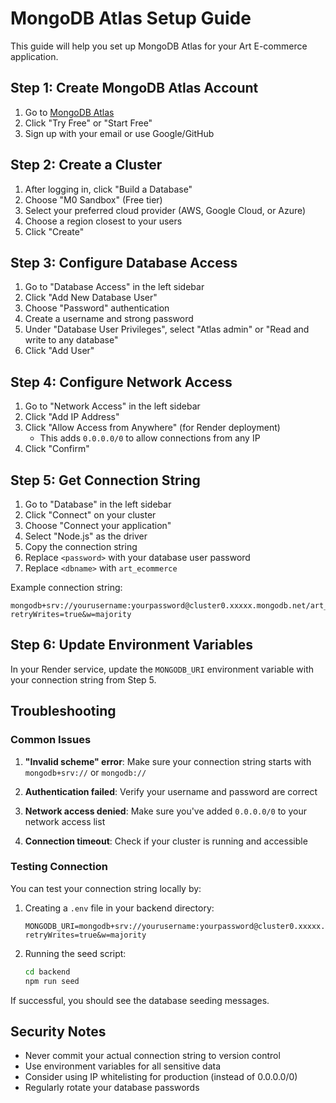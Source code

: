# MongoDB Atlas Setup Guide

This guide will help you set up MongoDB Atlas for your Art E-commerce application.

## Step 1: Create MongoDB Atlas Account

1. Go to [MongoDB Atlas](https://www.mongodb.com/atlas)
2. Click "Try Free" or "Start Free"
3. Sign up with your email or use Google/GitHub

## Step 2: Create a Cluster

1. After logging in, click "Build a Database"
2. Choose "M0 Sandbox" (Free tier)
3. Select your preferred cloud provider (AWS, Google Cloud, or Azure)
4. Choose a region closest to your users
5. Click "Create"

## Step 3: Configure Database Access

1. Go to "Database Access" in the left sidebar
2. Click "Add New Database User"
3. Choose "Password" authentication
4. Create a username and strong password
5. Under "Database User Privileges", select "Atlas admin" or "Read and write to any database"
6. Click "Add User"

## Step 4: Configure Network Access

1. Go to "Network Access" in the left sidebar
2. Click "Add IP Address"
3. Click "Allow Access from Anywhere" (for Render deployment)
   - This adds `0.0.0.0/0` to allow connections from any IP
4. Click "Confirm"

## Step 5: Get Connection String

1. Go to "Database" in the left sidebar
2. Click "Connect" on your cluster
3. Choose "Connect your application"
4. Select "Node.js" as the driver
5. Copy the connection string
6. Replace `<password>` with your database user password
7. Replace `<dbname>` with `art_ecommerce`

Example connection string:
```
mongodb+srv://yourusername:yourpassword@cluster0.xxxxx.mongodb.net/art_ecommerce?retryWrites=true&w=majority
```

## Step 6: Update Environment Variables

In your Render service, update the `MONGODB_URI` environment variable with your connection string from Step 5.

## Troubleshooting

### Common Issues

1. **"Invalid scheme" error**: Make sure your connection string starts with `mongodb+srv://` or `mongodb://`

2. **Authentication failed**: Verify your username and password are correct

3. **Network access denied**: Make sure you've added `0.0.0.0/0` to your network access list

4. **Connection timeout**: Check if your cluster is running and accessible

### Testing Connection

You can test your connection string locally by:

1. Creating a `.env` file in your backend directory:
   ```
   MONGODB_URI=mongodb+srv://yourusername:yourpassword@cluster0.xxxxx.mongodb.net/art_ecommerce?retryWrites=true&w=majority
   ```

2. Running the seed script:
   ```bash
   cd backend
   npm run seed
   ```

If successful, you should see the database seeding messages.

## Security Notes

- Never commit your actual connection string to version control
- Use environment variables for all sensitive data
- Consider using IP whitelisting for production (instead of 0.0.0.0/0)
- Regularly rotate your database passwords
